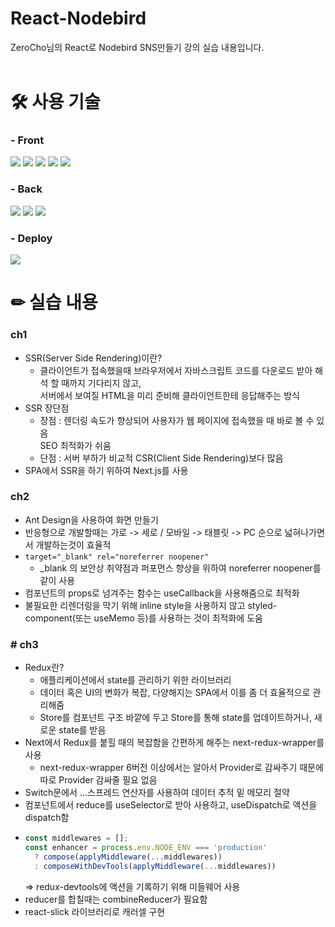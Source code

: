 # React-Nodebird
ZeroCho님의 React로 Nodebird SNS만들기 강의 실습 내용입니다.
<br /> <br />

# 🛠 사용 기술
### - Front
<img src="https://img.shields.io/badge/Next.js-000000?style=for-the-badge&logo=Next.js&logoColor=white"> <img src="https://img.shields.io/badge/Redux Saga-764ABC?style=for-the-badge&logo=Redux-Saga&logoColor=white"> <img src="https://img.shields.io/badge/Ant Design-0170FE?style=for-the-badge&logo=Ant Design&logoColor=white"> <img src="https://img.shields.io/badge/styled components-DB7093?style=for-the-badge&logo=styledcomponents&logoColor=black"> <img src="https://img.shields.io/badge/ESLint-4B32C3?style=for-the-badge&logo=ESLint&logoColor=white"> 

### - Back
<img src="https://img.shields.io/badge/Node.js-339933?style=for-the-badge&logo=Node.js&logoColor=white"> <img src="https://img.shields.io/badge/express-000000?style=for-the-badge&logo=express&logoColor=white"> <img src="https://img.shields.io/badge/MySQL-4479A1?style=for-the-badge&logo=MySQL&logoColor=white"> 

### - Deploy
<img src="https://img.shields.io/badge/Amazon AWS-232F3E?style=for-the-badge&logo=Amazon AWS&logoColor=white">
<br />

# ✏ 실습 내용
### ch1
- SSR(Server Side Rendering)이란?
  - 클라이언트가 접속했을때 브라우저에서 자바스크립트 코드를 다운로드 받아 해석 할 때까지 기다리지 않고,<br />
    서버에서 보여질 HTML을 미리 준비해 클라이언트한테 응답해주는 방식
- SSR 장단점
  - 장점 : 렌더링 속도가 향상되어 사용자가 웹 페이지에 접속했을 때 바로 볼 수 있음<br />
           SEO 최적화가 쉬움
  - 단점 : 서버 부하가 비교적 CSR(Client Side Rendering)보다 많음<br />
- SPA에서 SSR을 하기 위하여 Next.js를 사용

### ch2
- Ant Design을 사용하여 화면 만들기
- 반응형으로 개발할때는 가로 -> 세로 / 모바일 -> 태블릿 -> PC 순으로 넓혀나가면서 개발하는것이 효율적
- ```target="_blank" rel="noreferrer noopener"``` 
  - _blank 의 보안상 취약점과 퍼포먼스 향상을 위하여 noreferrer noopener를 같이 사용
- 컴포넌트의 props로 넘겨주는 함수는 useCallback을 사용해줌으로 최적화
- 불필요한 리렌더링을 막기 위해 inline style을 사용하지 않고 styled-component(또는 useMemo 등)를 사용하는 것이 최적화에 도움

### # ch3
- Redux란?
  - 애플리케이션에서 state를 관리하기 위한 라이브러리
  - 데이터 혹은 UI의 변화가 복잡, 다양해지는 SPA에서 이를 좀 더 효율적으로 관리해줌
  - Store를 컴포넌트 구조 바깥에 두고 Store를 통해 state를 업데이트하거나, 새로운 state를 받음
- Next에서 Redux를 붙힐 때의 복잡함을 간편하게 해주는 next-redux-wrapper를 사용
  - next-redux-wrapper 6버전 이상에서는 알아서 Provider로 감싸주기 때문에 따로 Provider 감싸줄 필요 없음
- Switch문에서 ...스프레드 연산자를 사용하여 데이터 추적 밑 메모리 절약
- 컴포넌트에서 reduce를 useSelector로 받아 사용하고, useDispatch로 액션을 dispatch함
- ```javascript
  const middlewares = [];
  const enhancer = process.env.NODE_ENV === 'production'
    ? compose(applyMiddleware(...middlewares))
    : composeWithDevTools(applyMiddleware(...middlewares))
  ```
  => redux-devtools에 액션을 기록하기 위해 미들웨어 사용
- reducer를 합칠때는 combineReducer가 필요함
- react-slick 라이브러리로 캐러셀 구현
